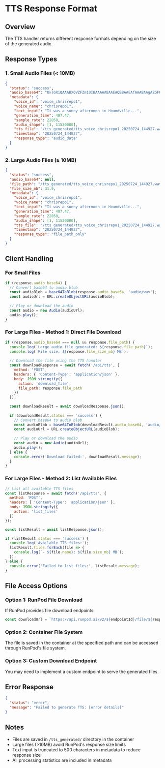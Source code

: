 # TTS Response Format

## Overview
The TTS handler returns different response formats depending on the size of the generated audio.

## Response Types

### 1. Small Audio Files (< 10MB)
```json
{
  "status": "success",
  "audio_base64": "UklGRiQAAABXQVZFZm10IBAAAAABAAEAQB8AAEAfAAABAAgAZGF0YQAAAAA...",
  "metadata": {
    "voice_id": "voice_chrisrepo1",
    "voice_name": "chrisrepo1",
    "text_input": "It was a sunny afternoon in Houndville...",
    "generation_time": 407.47,
    "sample_rate": 22050,
    "audio_shape": [1, 11520000],
    "tts_file": "/tts_generated/tts_voice_chrisrepo1_20250724_144927.wav",
    "timestamp": "20250724_144927",
    "response_type": "audio_data"
  }
}
```

### 2. Large Audio Files (≥ 10MB)
```json
{
  "status": "success",
  "audio_base64": null,
  "file_path": "/tts_generated/tts_voice_chrisrepo1_20250724_144927.wav",
  "file_size_mb": 31.9,
  "metadata": {
    "voice_id": "voice_chrisrepo1",
    "voice_name": "chrisrepo1",
    "text_input": "It was a sunny afternoon in Houndville...",
    "generation_time": 407.47,
    "sample_rate": 22050,
    "audio_shape": [1, 11520000],
    "tts_file": "/tts_generated/tts_voice_chrisrepo1_20250724_144927.wav",
    "timestamp": "20250724_144927",
    "response_type": "file_path_only"
  }
}
```

## Client Handling

### For Small Files
```javascript
if (response.audio_base64) {
  // Convert base64 to audio blob
  const audioBlob = base64ToBlob(response.audio_base64, 'audio/wav');
  const audioUrl = URL.createObjectURL(audioBlob);
  
  // Play or download the audio
  const audio = new Audio(audioUrl);
  audio.play();
}
```

### For Large Files - Method 1: Direct File Download
```javascript
if (response.audio_base64 === null && response.file_path) {
  console.log(`Large audio file generated: ${response.file_path}`);
  console.log(`File size: ${response.file_size_mb} MB`);
  
  // Download the file using the TTS handler
  const downloadResponse = await fetch('/api/tts', {
    method: 'POST',
    headers: { 'Content-Type': 'application/json' },
    body: JSON.stringify({
      action: 'download_file',
      file_path: response.file_path
    })
  });
  
  const downloadResult = await downloadResponse.json();
  
  if (downloadResult.status === 'success') {
    // Convert base64 to audio blob
    const audioBlob = base64ToBlob(downloadResult.audio_base64, 'audio/wav');
    const audioUrl = URL.createObjectURL(audioBlob);
    
    // Play or download the audio
    const audio = new Audio(audioUrl);
    audio.play();
  } else {
    console.error('Download failed:', downloadResult.message);
  }
}
```

### For Large Files - Method 2: List Available Files
```javascript
// List all available TTS files
const listResponse = await fetch('/api/tts', {
  method: 'POST',
  headers: { 'Content-Type': 'application/json' },
  body: JSON.stringify({
    action: 'list_files'
  })
});

const listResult = await listResponse.json();

if (listResult.status === 'success') {
  console.log('Available TTS files:');
  listResult.files.forEach(file => {
    console.log(`- ${file.name}: ${file.size_mb} MB`);
  });
} else {
  console.error('Failed to list files:', listResult.message);
}
```

## File Access Options

### Option 1: RunPod File Download
If RunPod provides file download endpoints:
```javascript
const downloadUrl = `https://api.runpod.ai/v2/${endpointId}/file/${response.file_path}`;
```

### Option 2: Container File System
The file is saved in the container at the specified path and can be accessed through RunPod's file system.

### Option 3: Custom Download Endpoint
You may need to implement a custom endpoint to serve the generated files.

## Error Response
```json
{
  "status": "error",
  "message": "Failed to generate TTS: [error details]"
}
```

## Notes
- Files are saved in `/tts_generated/` directory in the container
- Large files (>10MB) avoid RunPod's response size limits
- Text input is truncated to 500 characters in metadata to reduce response size
- All processing statistics are included in metadata 